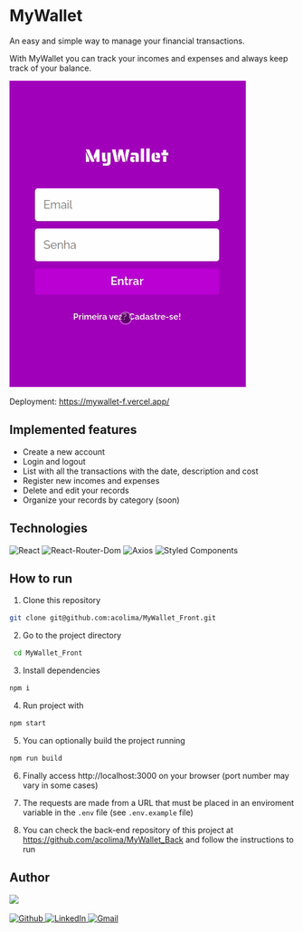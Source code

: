 # MyWallet

An easy and simple way to manage your financial transactions. 

With MyWallet you can track your incomes and expenses and always keep track of your balance.

<img src='/src/assets/mywallet.gif' alt='mywallet gif' />

Deployment: https://mywallet-f.vercel.app/

## Implemented features

- Create a new account 
- Login and logout
- List with all the transactions with the date, description and cost 
- Register new incomes and expenses 
- Delete and edit your records
- Organize your records by category (soon)

## Technologies
<p>
  <img src='https://img.shields.io/badge/React-20232A?style=for-the-badge&logo=react&logoColor=61DAFB' alt="React" />

  <img src='https://img.shields.io/badge/React_Router-CA4245?style=for-the-badge&logo=react-router&logoColor=white' alt="React-Router-Dom"/>

  <img src='https://img.shields.io/badge/axios%20-%2320232a.svg?&style=for-the-badge&color=informational' alt="Axios">
  
  <img src='https://img.shields.io/badge/styled--components-DB7093?style=for-the-badge&logo=styled-components&logoColor=white' alt='Styled Components' />
</p>

## How to run

1. Clone this repository
```bash
git clone git@github.com:acolima/MyWallet_Front.git
```
2. Go to the project directory
```bash
 cd MyWallet_Front
```
3. Install dependencies
```bash
npm i
```
4. Run project with
```bash
npm start
```
5. You can optionally build the project running
```bash
npm run build
```
6. Finally access http://localhost:3000 on your browser (port number may vary in some cases)

7. The requests are made from a URL that must be placed in an enviroment variable in the ```.env``` file (see ```.env.example``` file)

8. You can check the back-end repository of this project at https://github.com/acolima/MyWallet_Back and follow the instructions to run

## Author
<img src='https://avatars.githubusercontent.com/acolima' width='150px'/>

<p>
  <a href='https://github.com/acolima'>
    <img src='https://img.shields.io/badge/GitHub-100000?style=for-the-badge&logo=github&logoColor=white' alt='Github' />
  </a>
  <a href='https://www.linkedin.com/in/ana-caroline-oliveira-lima-51821122b/'>
    <img src='https://img.shields.io/badge/LinkedIn-0077B5?style=for-the-badge&logo=linkedin&logoColor=white' alt='LinkedIn' />
  </a>
  <a href='mailto:acolima@gmail.com'>
    <img src='https://img.shields.io/badge/Gmail-D14836?style=for-the-badge&logo=gmail&logoColor=white' alt='Gmail' />
  </a>
</p>
